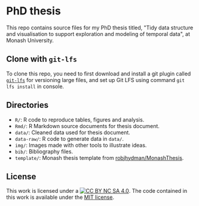 # PhD thesis

This repo contains source files for my PhD thesis titled, "Tidy data structure and visualisation to support exploration and modeling of temporal data", at Monash University.

## Clone with `git-lfs`

To clone this repo, you need to first download and install a git plugin called [`git-lfs`](https://git-lfs.github.com) for versioning large files, and set up Git LFS using command `git lfs install` in console.

## Directories

* `R/`: R code to reproduce tables, figures and analysis.
* `Rmd/`: R Markdown source documents for thesis document.
* `data/`: Cleaned data used for thesis document.
* `data-raw/`: R code to generate data in `data/`.
* `img/`: Images made with other tools to illustrate ideas. 
* `bib/`: Bibliography files.
* `template/`: Monash thesis template from [robjhydman/MonashThesis](https://github.com/robjhyndman/MonashThesis).

## License

This work is licensed under a [![CC BY NC SA 4.0](https://img.shields.io/badge/License-CC%20BY%20NC%20SA%204.0-green.svg)](https://creativecommons.org/licenses/by-nc-sa/4.0/). The code contained in this work is available under the [MIT license](https://opensource.org/licenses/MIT).
